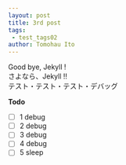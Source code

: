 ```yaml
---
layout: post
title: 3rd post
tags:
 - test_tags02
author: Tomohau Ito
---
```

Good bye, Jekyll !  
さよなら、Jekyll !!  
テスト・テスト・テスト・デバッグ  

**Todo**
- [ ] 1 debug
- [ ] 2 debug
- [ ] 3 debug
- [ ] 4 debug
- [ ] 5 sleep
